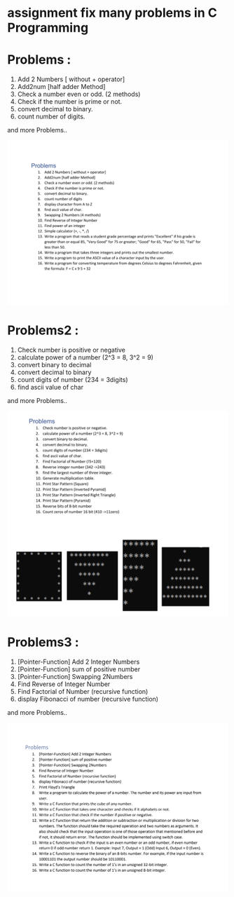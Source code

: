 # assignment fix many problems in C Programming
# Problems :

  1. Add 2 Numbers [ without + operator]
  2. Add2num [half adder Method] 
  3. Check a number even or odd. (2 methods)
  4. Check if the number is prime or not.
  5. convert decimal to binary.
  6. count number of digits.
  
  and more Problems..
  
![assignment](https://github.com/ahmed-eldesoky284/assignment/blob/main/Problems/Problems.png)

  



# Problems2 :

  1. Check number is positive or negative
  2. calculate power of a number (2^3 = 8, 3^2 = 9)
  3. convert binary to decimal
  4. convert decimal to binary
  5. count digits of number (234 = 3digits)
  6. find ascii value of char
  
  and more Problems..
  
![assignment](https://github.com/ahmed-eldesoky284/assignment/blob/main/Problems2‏/Problems2.png)




# Problems3 :

 1. [Pointer-Function] Add 2 Integer Numbers
 2. [Pointer-Function] sum of positive number
 3. [Pointer-Function] Swapping 2Numbers
 4. Find Reverse of Integer Number
 5. Find Factorial of Number (recursive function)
 6. display Fibonacci of number (recursive function)
  
  and more Problems..
  
![assignment](https://github.com/ahmed-eldesoky284/assignment/blob/main/Problem3/Problems3.png)


  
